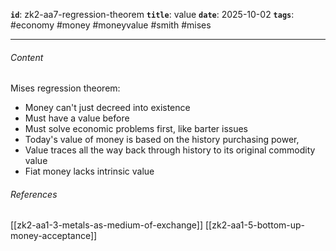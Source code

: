 **`id`**: zk2-aa7-regression-theorem
**`title`**: value
**`date`**: 2025-10-02
**`tags`**: #economy #money #moneyvalue #smith #mises

---

###### Content

Mises regression theorem:

-   Money can't just decreed into existence
-   Must have a value before
-   Must solve economic problems first, like barter issues
-   Today's value of money is based on the history purchasing power,
-   Value traces all the way back through history to its original commodity value
-   Fiat money lacks intrinsic value

###### References

[[zk2-aa1-3-metals-as-medium-of-exchange]]
[[zk2-aa1-5-bottom-up-money-acceptance]]
